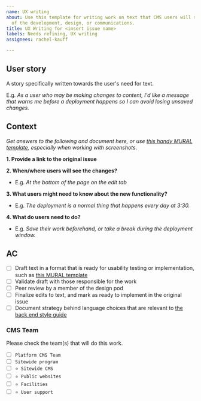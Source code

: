 ```yaml
---
name: UX writing
about: Use this template for writing work on text that CMS users will see, as part
  of the development, design, or communications.
title: UX Writing for <insert issue name>
labels: Needs refining, UX writing
assignees: rachel-kauff

---
```


## User story
A story specifically written towards the user's need for text.

E.g. *As a user who may be making changes to content, I'd like a message that warns me before a deployment happens so I can avoid losing unsaved changes.*

## Context
*Get answers to the following and document here, or use [this handy MURAL template](https://app.mural.co/t/vagov6717/m/vagov6717/1585780955246/6b5e798420e2992bbd56d825de8c42fbf343dfa0), especially when working with screenshots.*

**1. Provide a link to the original issue**

**2. When/where users will see the changes?**

- E.g. *At the bottom of the page on the edit tab*

**3. What users might need to know about the new functionality?**

- E.g. *The deployment is a normal thing that happens every day at 3:30.*

**4. What do users need to do?**

- E.g. *Save their work beforehand, or take a break during the deployment window.*


## AC

- [ ] Draft text in a format that is ready for usability testing or implementation, such as [this MURAL template](https://app.mural.co/t/vagov6717/m/vagov6717/1585780955246/6b5e798420e2992bbd56d825de8c42fbf343dfa0)
- [ ] Validate draft with those responsible for the work
- [ ] Peer review by a member of the design pod
- [ ] Finalize edits to text, and mark as ready to implement in the original issue
- [ ] Document strategy behind language choices that are relevant to [the back end style guide](https://docs.google.com/document/d/1o3euR0eMoXRyp8G6sx1OCpmRtBShYGAm-Rb8MSXXir0/edit#)

### CMS Team
Please check the team(s) that will do this work.

- [ ] `Platform CMS Team`
- [ ] `Sitewide program`
- [ ] `⭐️ Sitewide CMS`
- [ ] `⭐️ Public websites`
- [ ] `⭐️ Facilities`
- [ ] `⭐️ User support`
